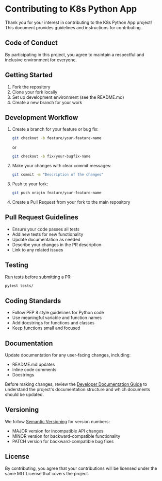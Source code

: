 # Contributing to K8s Python App

Thank you for your interest in contributing to the K8s Python App project! This document provides guidelines and instructions for contributing.

## Code of Conduct

By participating in this project, you agree to maintain a respectful and inclusive environment for everyone.

## Getting Started

1. Fork the repository
2. Clone your fork locally
3. Set up development environment (see the README.md)
4. Create a new branch for your work

## Development Workflow

1. Create a branch for your feature or bug fix:
   ```bash
   git checkout -b feature/your-feature-name
   ```
   or
   ```bash
   git checkout -b fix/your-bugfix-name
   ```

2. Make your changes with clear commit messages:
   ```bash
   git commit -m "Description of the changes"
   ```

3. Push to your fork:
   ```bash
   git push origin feature/your-feature-name
   ```

4. Create a Pull Request from your fork to the main repository

## Pull Request Guidelines

- Ensure your code passes all tests
- Add new tests for new functionality
- Update documentation as needed
- Describe your changes in the PR description
- Link to any related issues

## Testing

Run tests before submitting a PR:

```bash
pytest tests/
```

## Coding Standards

- Follow PEP 8 style guidelines for Python code
- Use meaningful variable and function names
- Add docstrings for functions and classes
- Keep functions small and focused

## Documentation

Update documentation for any user-facing changes, including:
- README.md updates
- Inline code comments
- Docstrings

Before making changes, review the [Developer Documentation Guide](./DEVELOPER_DOCUMENTATION_GUIDE.md) to understand the project's documentation structure and which documents should be updated.

## Versioning

We follow [Semantic Versioning](https://semver.org/) for version numbers:
- MAJOR version for incompatible API changes
- MINOR version for backward-compatible functionality
- PATCH version for backward-compatible bug fixes

## License

By contributing, you agree that your contributions will be licensed under the same MIT License that covers the project.
